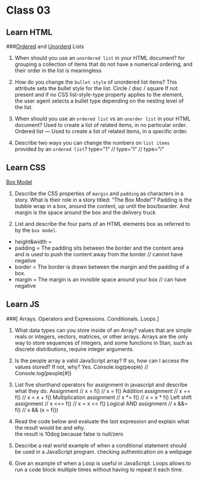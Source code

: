 
# Class 03

## Learn HTML
###[Ordered](https://developer.mozilla.org/en-US/docs/Web/HTML/Element/ol) and [Unorderd](https://developer.mozilla.org/en-US/docs/Web/HTML/Element/ul) Lists
1. When should you use an `unordered list` in your HTML document?
for grouping a collection of items that do not have a numerical ordering, and their order in the list is meaningless

2. How do you change the `bullet style` of unordered list items?
This attribute sets the bullet style for the list. Circle / disc / square
If not present and if no CSS list-style-type property applies to the element, the user agent selects a bullet type depending on the nesting level of the list.

3. When should you use an `ordered list` vs an `unorder list` in your HTML document?
Used to create a list of related items, in no particular order. Ordered list — Used to create a list of related items, in a specific order.

4. Describe two ways you can change the numbers on `list items` provided by an `ordered list`?
type="1" // type="I" // type="i"

## Learn CSS
[Box Model](https://developer.mozilla.org/en-US/docs/Learn/CSS/Building_blocks/The_box_model)

1. Describe the CSS properties of `margin` and `padding` as characters in a story. What is their role in a story titled: “The Box Model”?
Padding is the bubble wrap in a box, around the content, up until the box/boarder. And margin is the space around the box and the delivery truck

2. List and describe the four parts of an HTML elements box as referred to by the `box model`.
- height&width =
- padding = The padding sits between the border and the content area and is used to push the content away from the border // cannot have negative
- border = The border is drawn between the margin and the padding of a box.
- margin = The margin is an invisible space around your box // can have negative

## Learn JS
###[ Arrays. Operators and Expressions. Conditionals. Loops.]

1. What data types can you store inside of an Array?
values that are simple reals or integers, vectors, matrices, or other arrays. Arrays are the only way to store sequences of integers, and some functions in Stan, such as discrete distributions, require integer arguments.

2.  Is the people array a valid JavaScript array? If so, how can I access the values stored? If not, why?
Yes.  Console.log(people) // Console.log(people[#])

3. List five shorthand operators for assignment in javascript and describe what they do.
Assignment                    // x = f() // x = f()
Addition assignment  // x += f() // x = x + f()
Multiplication assignment // x *= f() // x = x * f()
Left shift assignment  // x <<= f() // x = x << f()
Logical AND assignment  // x &&= f() // x && (x = f())

4. Read the code below and evaluate the last expression and explain what the result would be and why.\
the result is 10dog because false is null/zero

5. Describe a real world example of when a conditional statement should be used in a JavaScript program.
checking authentication on a webpage

6. Give an example of when a Loop is useful in JavaScript.
Loops allows to run a code block multiple times without having to repeat it each time.
